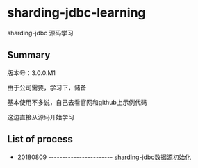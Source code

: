 # sharding-jdbc-learning

sharding-jdbc 源码学习

## Summary

版本号：3.0.0.M1

由于公司需要，学习下，储备

基本使用不多说，自己去看官网和github上示例代码

这边直接从源码开始学习

## List of process

- 20180809 ----------------------- [sharding-jdbc数据源初始化][1]

[1]:./resources/chapter-1.md
